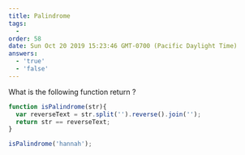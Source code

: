 ```yaml
---
title: Palindrome
tags:
  - 
order: 58
date: Sun Oct 20 2019 15:23:46 GMT-0700 (Pacific Daylight Time)
answers: 
  - 'true'
  - 'false'
---
```


What is the following function return ?

```javascript
function isPalindrome(str){
  var reverseText = str.split('').reverse().join('');
  return str == reverseText;
}

isPalindrome('hannah');
```

<!-- explanation -->

